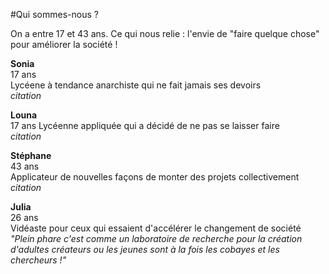 #Qui sommes-nous ?

On a entre 17 et 43 ans. Ce qui nous relie : l'envie de "faire quelque chose" pour améliorer la société !

**Sonia**  
17 ans  
Lycéene à tendance anarchiste qui ne fait jamais ses devoirs  
*citation*

**Louna**  
17 ans
Lycéenne appliquée qui a décidé de ne pas se laisser faire  
*citation*  

**Stéphane**  
43 ans  
Applicateur de nouvelles façons de monter des projets collectivement  
*citation*

**Julia**  
26 ans  
Vidéaste pour ceux qui essaient d'accélérer le changement de société  
*"Plein phare c'est comme un laboratoire de recherche pour la création d'adultes créateurs ou les jeunes sont à la fois les cobayes et les chercheurs !"*
